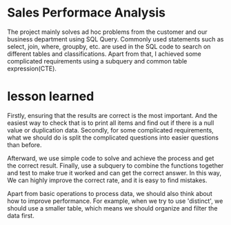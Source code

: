 # Sales Performace Analysis
The project mainly solves ad hoc problems from the customer and our business department using SQL Query.
Commonly used statements such as select, join, where, groupby, etc. are used in the SQL code to search on different tables and classifications.
Apart from that, I achieved some complicated requirements using a subquery and common table expression(CTE). 


# lesson learned

Firstly, ensuring that the results are correct is the most important. And the easiest way to check that is to print all items and find out if there is a null value or duplication data. Secondly, for some complicated requirements, what we should do is split the complicated questions into easier questions than before. 

Afterward, we use simple code to solve and achieve the process and get the correct result. Finally, use a subquery to combine the functions together and test to make true it worked and can get the correct answer. In this way, We can highly improve the correct rate, and it is easy to find mistakes. 

Apart from basic operations to process data, we should also think about how to improve performance. For example, when we try to use 'distinct', we should use a smaller table, which means we should organize and filter the data first. 
